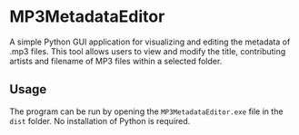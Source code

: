 # MP3MetadataEditor

A simple Python GUI application for visualizing and editing the metadata of .mp3 files. This tool allows users to view and modify the title, contributing artists and filename of MP3 files within a selected folder.

## Usage

The program can be run by opening the `MP3MetadataEditor.exe` file in the `dist` folder. No installation of Python is required.
